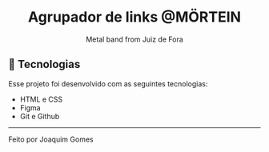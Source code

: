 <h1 align="center"> Agrupador de links @MÖRTEIN </h1>

<p align="center">
Metal band from Juiz de Fora
</p>

<p align="center">
  


## 🚀 Tecnologias

Esse projeto foi desenvolvido com as seguintes tecnologias:

- HTML e CSS
- Figma
- Git e Github


---




Feito por Joaquim Gomes